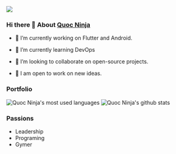 ![](https://komarev.com/ghpvc/?username=phucquoc-ng)

### Hi there 👋 About [Quoc Ninja](https://phucquoc-ng.github.io/)

- 🔭  I’m currently working on Flutter and Android.

- 🌱  I’m currently learning DevOps

- 👯  I’m looking to collaborate on open-source projects.

- 💫  I am open to work on new ideas.

### Portfolio

![Quoc Ninja's most used languages](https://github-readme-stats.vercel.app/api/top-langs/?username=phucquoc-ng&theme=vue) ![Quoc Ninja's github stats](https://github-readme-stats.wasabeef.vercel.app/api?username=phucquoc-ng&show_icons=true&line_height=21&show_icons=true&theme=vue)

### Passions

- Leadership
- Programing
- Gymer
  
